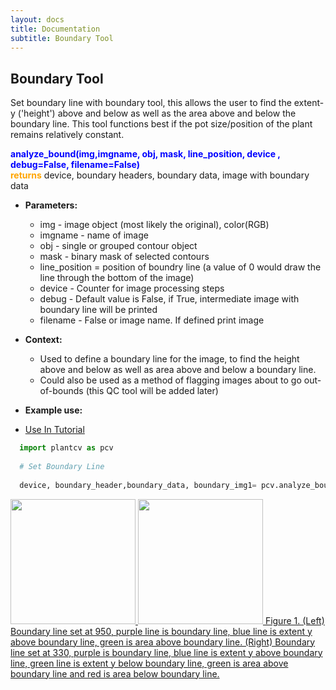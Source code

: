```yaml
---
layout: docs
title: Documentation
subtitle: Boundary Tool
---
```


## Boundary Tool

Set boundary line with boundary tool, this allows the user to find the extent-y ('height') above and below as well as the area above and below the boundary line. This tool functions best if the pot size/position of the plant remains relatively constant.
 
<font color='blue'><b>analyze\_bound(img,imgname, obj, mask, line\_position, device , debug=False, filename=False)</b></font><br>
<font color='orange'><b>returns</b></font> device, boundary headers, boundary data, image with boundary data<br>

- **Parameters:**   
  - img - image object (most likely the original), color(RGB)
  - imgname - name of image
  - obj - single or grouped contour object
  - mask - binary mask of selected contours
  - line\_position = position of boundry line (a value of 0 would draw the line through the bottom of the image)
  - device - Counter for image processing steps
  - debug - Default value is False, if True, intermediate image with boundary line will be printed 
  - filename - False or image name. If defined print image

- **Context:**  
  - Used to define a boundary line for the image, to find the height above and below as well as area above and below a boundary line.
  - Could also be used as a method of flagging images about to go out-of-bounds (this QC tool will be added later)

- **Example use:**  

 - [Use In Tutorial]()
 
  ```python
    import plantcv as pcv
    
    # Set Boundary Line
        
    device, boundary_header,boundary_data, boundary_img1= pcv.analyze_bound(img, imgname,obj, mask, 950, device, debug=True,/home/malia/setaria_boundary_img.png)

  ```
  <a href="{{site.baseurl}}/img/documentation_images/boundary_line/Dp1AA002296-2014-01-28 14_00_16-D001dr_012014-VIS_SV_90_z1000 copy.png_boundary950.png" target="_blank">
  <img src="{{site.baseurl}}/img/documentation_images/boundary_line/Dp1AA002296-2014-01-28 14_00_16-D001dr_012014-VIS_SV_90_z1000 copy.png_boundary950.png" width="200">
  <a href="{{site.baseurl}}/img/documentation_images/boundary_line/Dr2AB000332-2013-12-18 12_16_05-B2_120513-VIS_SV_270_z700.png_boundary_shapes.png" target="_blank">
  <img src="{{site.baseurl}}/img/documentation_images/boundary_line/Dr2AB000332-2013-12-18 12_16_05-B2_120513-VIS_SV_270_z700.png_boundary_shapes.png" width="200">  
  Figure 1. (Left) Boundary line set at 950, purple line is boundary line, blue line is extent y above boundary line, green is area above boundary line. (Right) Boundary line set at 330, purple is boundary line, blue line is extent y above boundary line, green line is extent y below boundary line, green is area above boundary line and red is area below boundary line. 
 

